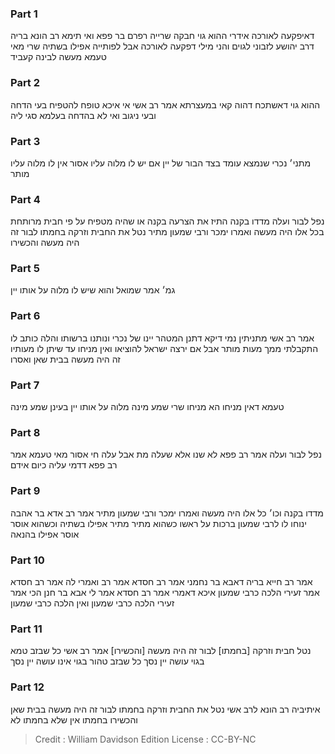 
### Part 1
דאיפקעה לאורכה אידרי ההוא גוי חבקה שרייה רפרם בר פפא ואי תימא רב הונא בריה דרב יהושע לזבוני לגוים והני מילי דפקעה לאורכה אבל לפותייה אפילו בשתיה שרי מאי טעמא מעשה לבינה קעביד

### Part 2
ההוא גוי דאשתכח דהוה קאי במעצרתא אמר רב אשי אי איכא טופח להטפיח בעי הדחה ובעי ניגוב ואי לא בהדחה בעלמא סגי ליה

### Part 3
מתני׳ נכרי שנמצא עומד בצד הבור של יין אם יש לו מלוה עליו אסור אין לו מלוה עליו מותר

### Part 4
נפל לבור ועלה מדדו בקנה התיז את הצרעה בקנה או שהיה מטפיח על פי חבית מרותחת בכל אלו היה מעשה ואמרו ימכר ורבי שמעון מתיר נטל את החבית וזרקה בחמתו לבור זה היה מעשה והכשירו

### Part 5
גמ׳ אמר שמואל והוא שיש לו מלוה על אותו יין

### Part 6
אמר רב אשי מתניתין נמי דיקא דתנן המטהר יינו של נכרי ונותנו ברשותו והלה כותב לו התקבלתי ממך מעות מותר אבל אם ירצה ישראל להוציאו ואין מניחו עד שיתן לו מעותיו זה היה מעשה בבית שאן ואסרו

### Part 7
טעמא דאין מניחו הא מניחו שרי שמע מינה מלוה על אותו יין בעינן שמע מינה

### Part 8
נפל לבור ועלה אמר רב פפא לא שנו אלא שעלה מת אבל עלה חי אסור מאי טעמא אמר רב פפא דדמי עליה כיום אידם

### Part 9
מדדו בקנה וכו׳ כל אלו היה מעשה ואמרו ימכר ורבי שמעון מתיר אמר רב אדא בר אהבה ינוחו לו לרבי שמעון ברכות על ראשו כשהוא מתיר מתיר אפילו בשתיה וכשהוא אוסר אוסר אפילו בהנאה

### Part 10
אמר רב חייא בריה דאבא בר נחמני אמר רב חסדא אמר רב ואמרי לה אמר רב חסדא אמר זעירי הלכה כרבי שמעון איכא דאמרי אמר רב חסדא אמר לי אבא בר חנן הכי אמר זעירי הלכה כרבי שמעון ואין הלכה כרבי שמעון

### Part 11
נטל חבית וזרקה [בחמתו] לבור זה היה מעשה [והכשירו] אמר רב אשי כל שבזב טמא בגוי עושה יין נסך כל שבזב טהור בגוי אינו עושה יין נסך

### Part 12
איתיביה רב הונא לרב אשי נטל את החבית וזרקה בחמתו לבור זה היה מעשה בבית שאן והכשירו בחמתו אין שלא בחמתו לא

>Credit : William Davidson Edition
>License : CC-BY-NC